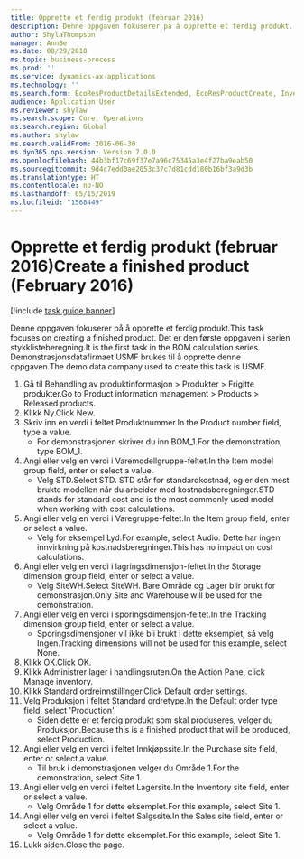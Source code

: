 ```yaml
---
title: Opprette et ferdig produkt (februar 2016)
description: Denne oppgaven fokuserer på å opprette et ferdig produkt.
author: ShylaThompson
manager: AnnBe
ms.date: 08/29/2018
ms.topic: business-process
ms.prod: ''
ms.service: dynamics-ax-applications
ms.technology: ''
ms.search.form: EcoResProductDetailsExtended, EcoResProductCreate, InventItemOrderSetup
audience: Application User
ms.reviewer: shylaw
ms.search.scope: Core, Operations
ms.search.region: Global
ms.author: shylaw
ms.search.validFrom: 2016-06-30
ms.dyn365.ops.version: Version 7.0.0
ms.openlocfilehash: 44b3bf17c69f37e7a96c75345a3e4f27ba9eab50
ms.sourcegitcommit: 9d4c7edd0ae2053c37c7d81cdd180b16bf3a9d3b
ms.translationtype: HT
ms.contentlocale: nb-NO
ms.lasthandoff: 05/15/2019
ms.locfileid: "1568449"
---
```

# <a name="create-a-finished-product-february-2016"></a><span data-ttu-id="dc406-103">Opprette et ferdig produkt (februar 2016)</span><span class="sxs-lookup"><span data-stu-id="dc406-103">Create a finished product (February 2016)</span></span>

[!include [task guide banner](../../includes/task-guide-banner.md)]

<span data-ttu-id="dc406-104">Denne oppgaven fokuserer på å opprette et ferdig produkt.</span><span class="sxs-lookup"><span data-stu-id="dc406-104">This task focuses on creating a finished product.</span></span> <span data-ttu-id="dc406-105">Det er den første oppgaven i serien stykklisteberegning.</span><span class="sxs-lookup"><span data-stu-id="dc406-105">It is the first task in the BOM calculation series.</span></span> <span data-ttu-id="dc406-106">Demonstrasjonsdatafirmaet USMF brukes til å opprette denne oppgaven.</span><span class="sxs-lookup"><span data-stu-id="dc406-106">The demo data company used to create this task is USMF.</span></span>

1. <span data-ttu-id="dc406-107">Gå til Behandling av produktinformasjon > Produkter > Frigitte produkter.</span><span class="sxs-lookup"><span data-stu-id="dc406-107">Go to Product information management > Products > Released products.</span></span>
2. <span data-ttu-id="dc406-108">Klikk Ny.</span><span class="sxs-lookup"><span data-stu-id="dc406-108">Click New.</span></span>
3. <span data-ttu-id="dc406-109">Skriv inn en verdi i feltet Produktnummer.</span><span class="sxs-lookup"><span data-stu-id="dc406-109">In the Product number field, type a value.</span></span>
    * <span data-ttu-id="dc406-110">For demonstrasjonen skriver du inn BOM_1.</span><span class="sxs-lookup"><span data-stu-id="dc406-110">For the demonstration, type BOM_1.</span></span>  
4. <span data-ttu-id="dc406-111">Angi eller velg en verdi i Varemodellgruppe-feltet.</span><span class="sxs-lookup"><span data-stu-id="dc406-111">In the Item model group field, enter or select a value.</span></span>
    * <span data-ttu-id="dc406-112">Velg STD.</span><span class="sxs-lookup"><span data-stu-id="dc406-112">Select STD.</span></span> <span data-ttu-id="dc406-113">STD står for standardkostnad, og er den mest brukte modellen når du arbeider med kostnadsberegninger.</span><span class="sxs-lookup"><span data-stu-id="dc406-113">STD stands for standard cost and is the most commonly used model when working with cost calculations.</span></span>  
5. <span data-ttu-id="dc406-114">Angi eller velg en verdi i Varegruppe-feltet.</span><span class="sxs-lookup"><span data-stu-id="dc406-114">In the Item group field, enter or select a value.</span></span>
    * <span data-ttu-id="dc406-115">Velg for eksempel Lyd.</span><span class="sxs-lookup"><span data-stu-id="dc406-115">For example, select Audio.</span></span> <span data-ttu-id="dc406-116">Dette har ingen innvirkning på kostnadsberegninger.</span><span class="sxs-lookup"><span data-stu-id="dc406-116">This has no impact on cost calculations.</span></span>  
6. <span data-ttu-id="dc406-117">Angi eller velg en verdi i lagringsdimensjon-feltet.</span><span class="sxs-lookup"><span data-stu-id="dc406-117">In the Storage dimension group field, enter or select a value.</span></span>
    * <span data-ttu-id="dc406-118">Velg SiteWH.</span><span class="sxs-lookup"><span data-stu-id="dc406-118">Select SiteWH.</span></span> <span data-ttu-id="dc406-119">Bare Område og Lager blir brukt for demonstrasjon.</span><span class="sxs-lookup"><span data-stu-id="dc406-119">Only Site and Warehouse will be used for the demonstration.</span></span>  
7. <span data-ttu-id="dc406-120">Angi eller velg en verdi i sporingsdimensjon-feltet.</span><span class="sxs-lookup"><span data-stu-id="dc406-120">In the Tracking dimension group field, enter or select a value.</span></span>
    * <span data-ttu-id="dc406-121">Sporingsdimensjoner vil ikke bli brukt i dette eksemplet, så velg Ingen.</span><span class="sxs-lookup"><span data-stu-id="dc406-121">Tracking dimensions will not be used for this example, select None.</span></span>  
8. <span data-ttu-id="dc406-122">Klikk OK.</span><span class="sxs-lookup"><span data-stu-id="dc406-122">Click OK.</span></span>
9. <span data-ttu-id="dc406-123">Klikk Administrer lager i handlingsruten.</span><span class="sxs-lookup"><span data-stu-id="dc406-123">On the Action Pane, click Manage inventory.</span></span>
10. <span data-ttu-id="dc406-124">Klikk Standard ordreinnstillinger.</span><span class="sxs-lookup"><span data-stu-id="dc406-124">Click Default order settings.</span></span>
11. <span data-ttu-id="dc406-125">Velg Produksjon i feltet Standard ordretype.</span><span class="sxs-lookup"><span data-stu-id="dc406-125">In the Default order type field, select 'Production'.</span></span>
    * <span data-ttu-id="dc406-126">Siden dette er et ferdig produkt som skal produseres, velger du Produksjon.</span><span class="sxs-lookup"><span data-stu-id="dc406-126">Because this is a finished product that will be produced, select Production.</span></span>  
12. <span data-ttu-id="dc406-127">Angi eller velg en verdi i feltet Innkjøpssite.</span><span class="sxs-lookup"><span data-stu-id="dc406-127">In the Purchase site field, enter or select a value.</span></span>
    * <span data-ttu-id="dc406-128">Til bruk i demonstrasjonen velger du Område 1.</span><span class="sxs-lookup"><span data-stu-id="dc406-128">For the demonstration, select Site 1.</span></span>  
13. <span data-ttu-id="dc406-129">Angi eller velg en verdi i feltet Lagersite.</span><span class="sxs-lookup"><span data-stu-id="dc406-129">In the Inventory site field, enter or select a value.</span></span>
    * <span data-ttu-id="dc406-130">Velg Område 1 for dette eksemplet.</span><span class="sxs-lookup"><span data-stu-id="dc406-130">For this example, select Site 1.</span></span>  
14. <span data-ttu-id="dc406-131">Angi eller velg en verdi i feltet Salgssite.</span><span class="sxs-lookup"><span data-stu-id="dc406-131">In the Sales site field, enter or select a value.</span></span>
    * <span data-ttu-id="dc406-132">Velg Område 1 for dette eksemplet.</span><span class="sxs-lookup"><span data-stu-id="dc406-132">For this example, select Site 1.</span></span>  
15. <span data-ttu-id="dc406-133">Lukk siden.</span><span class="sxs-lookup"><span data-stu-id="dc406-133">Close the page.</span></span>

